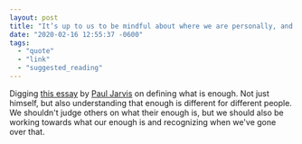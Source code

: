 ```yaml
---
layout: post
title: "It’s up to us to be mindful about where we are personally, and either work towards or optimize for what our own enough actually is."
date: "2020-02-16 12:55:37 -0600"
tags:
  - "quote"
  - "link"
  - "suggested_reading"
---
```


Digging [this essay](https://pjrvs.com/enough) by [Paul Jarvis](https://pjrvs.com/) on defining what is enough. Not just himself, but also understanding that enough is different for different people. We shouldn't judge others on what their enough is, but we should also be working towards what our enough is and recognizing when we've gone over that. 
